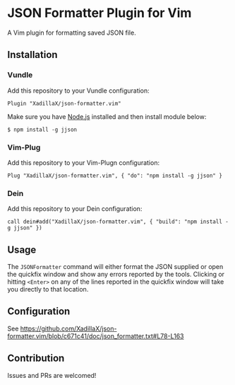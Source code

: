 # JSON Formatter Plugin for Vim

A Vim plugin for formatting saved JSON file.

## Installation

### Vundle

Add this repository to your Vundle configuration:

```viml
Plugin "XadillaX/json-formatter.vim"
```

Make sure you have [Node.js](https://nodejs.org/) installed and then install module below:

```shell
$ npm install -g jjson
```

### Vim-Plug

Add this repository to your Vim-Plugn configuration:

```viml
Plug "XadillaX/json-formatter.vim", { "do": "npm install -g jjson" }
```

### Dein

Add this repository to your Dein configuration:

```viml
call dein#add("XadillaX/json-formatter.vim", { "build": "npm install -g jjson" })
```

## Usage

The `JSONFormatter` command will either format the JSON supplied or open the quickfix window and show any errors reported by the tools. Clicking or hitting `<Enter>` on any of the lines reported in the quickfix window will take you directly to that location.

## Configuration

See https://github.com/XadillaX/json-formatter.vim/blob/c671c41/doc/json_formatter.txt#L78-L163

## Contribution

Issues and PRs are welcomed!
